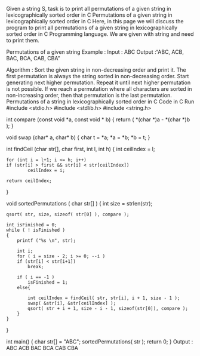 Given a string S, task is to print all permutations of a given string in lexicographically sorted order in C
Permutations of a given string in lexicographically sorted order in C
Here, in this page we will discuss the program to print all permutations of a given string in lexicographically sorted order in C Programming language. We are given with string and need to print them.

Permutations of a given string
Example :
Input : ABC
Output :“ABC, ACB, BAC, BCA, CAB, CBA”

Algorithm :
Sort the given string in non-decreasing order and print it.
The first permutation is always the string sorted in non-decreasing order.
Start generating next higher permutation.
Repeat it until next higher permutation is not possible.
If we reach a permutation where all characters are sorted in non-increasing order, then that permutation is the last permutation.
Permutations of a string in lexicographically sorted order in C
Code in C
Run
#include <stdio.h>
#include <stdlib.h>
#include <string.h>

int compare (const void *a, const void * b)
{ return ( *(char *)a - *(char *)b ); }

void swap (char* a, char* b)
{
    char t = *a;
    *a = *b;
    *b = t;
}

int findCeil (char str[], char first, int l, int h)
{
    int ceilIndex = l;
 
    for (int i = l+1; i <= h; i++)
    if (str[i] > first && str[i] < str[ceilIndex])
            ceilIndex = i;
 
    return ceilIndex;
}

void sortedPermutations ( char str[] )
{
    int size = strlen(str);
 
    qsort( str, size, sizeof( str[0] ), compare );
 
    int isFinished = 0;
    while ( ! isFinished )
    {
        printf ("%s \n", str);
 
        int i;
        for ( i = size - 2; i >= 0; --i )
        if (str[i] < str[i+1])
            break;
 
        if ( i == -1 )
            isFinished = 1;
        else{
          
            int ceilIndex = findCeil( str, str[i], i + 1, size - 1 );
            swap( &str[i], &str[ceilIndex] );
            qsort( str + i + 1, size - i - 1, sizeof(str[0]), compare );
        }
    }
}

int main()
{
    char str[] = "ABC";
    sortedPermutations( str );
    return 0;
}
Output :
ABC 
ACB 
BAC 
BCA 
CAB 
CBA 
